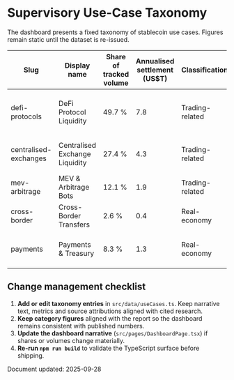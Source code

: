 # Supervisory Use-Case Taxonomy

The dashboard presents a fixed taxonomy of stablecoin use cases. Figures remain static until the dataset is re-issued.

| Slug | Display name | Share of tracked volume | Annualised settlement (US$T) | Classification | Primary sources |
| ---- | ------------- | ----------------------- | ---------------------------- | -------------- | --------------- |
| defi-protocols | DeFi Protocol Liquidity | 49.7 % | 7.8 | Trading-related | Artemis Analytics, Keyrock, Visa Onchain |
| centralised-exchanges | Centralised Exchange Liquidity | 27.4 % | 4.3 | Trading-related | Visa Onchain, BCG, a16z |
| mev-arbitrage | MEV & Arbitrage Bots | 12.1 % | 1.9 | Trading-related | Artemis Analytics, Flashbots |
| cross-border | Cross-Border Transfers | 2.6 % | 0.4 | Real-economy | IMF, BIS, Artemis |
| payments | Payments & Treasury | 8.3 % | 1.3 | Real-economy | Artemis survey, BCG, McKinsey |

## Change management checklist

1. **Add or edit taxonomy entries** in `src/data/useCases.ts`. Keep narrative text, metrics and source attributions aligned with cited research.
2. **Keep category figures** aligned with the report so the dashboard remains consistent with published numbers.
3. **Update the dashboard narrative** (`src/pages/DashboardPage.tsx`) if shares or volumes change materially.
4. **Re-run `npm run build`** to validate the TypeScript surface before shipping.

Document updated: 2025-09-28
